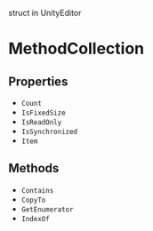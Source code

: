 struct in UnityEditor
# MethodCollection

## Properties
- `Count`
- `IsFixedSize`
- `IsReadOnly`
- `IsSynchronized`
- `Item`
## Methods
- `Contains`
- `CopyTo`
- `GetEnumerator`
- `IndexOf`
